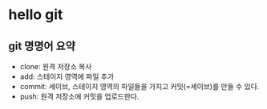 # hello git

## git 명명어 요약

- clone: 원격 저장소 복사
- add: 스테이지 영역에 파일 추가
- commit: 세이브, 스테이지 영역의 파일들을 가지고 커밋(=세이브)를 만들 수 있다.
- push: 원격 저장소에 커밋을 업로드한다.